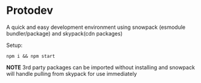 # Protodev

A quick and easy development environment using snowpack (esmodule bundler/package) and skypack(cdn packages)

Setup:

`npm i && npm start`

**NOTE**
3rd party packages can be imported without installing and snowpack will handle pulling from skypack for use immediately
